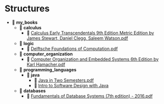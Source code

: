 # Structures

- 📂 __my\_books__
    - 📂 __calculus__
        - 📄 [Calculus Early Transcendentals 9th Edition Metric Edition by James Stewart, Daniel Clegg, Saleem Watson.pdf](calculus/Calculus%20Early%20Transcendentals%209th%20Edition%20Metric%20Edition%20by%20James%20Stewart%2C%20Daniel%20Clegg%2C%20Saleem%20Watson.pdf)
    - 📂 __logic__
        - 📄 [Delftsche Foundations of Computation.pdf](logic/DFoC.pdf)
    - 📂 __computer\_organization__
        - 📄 [Computer Organization and Embedded Systems 6th Edition by Karl Hamacher.pdf](computer_organization/computer-organization-6th-ed.pdf)
    - 📂 __programming\_languages__
        - 📂 __java__
            - 📄 [Java in Two Semesters.pdf](programming_languages/Java%20in%20Two%20Semesters.pdf)
            - 📄 [Intro to Software Design with Java](programming_languages/Intro%20to%20Software%20Design%20with%20Java.pdf)
    - 📂 __databases__
        - 📄 [Fundamentals of Database Systems (7th edition) - 2016.pdf](databases/Fundamentals%20of%20Database%20Systems%20(7th%20edition)%20-%202016.pdf)